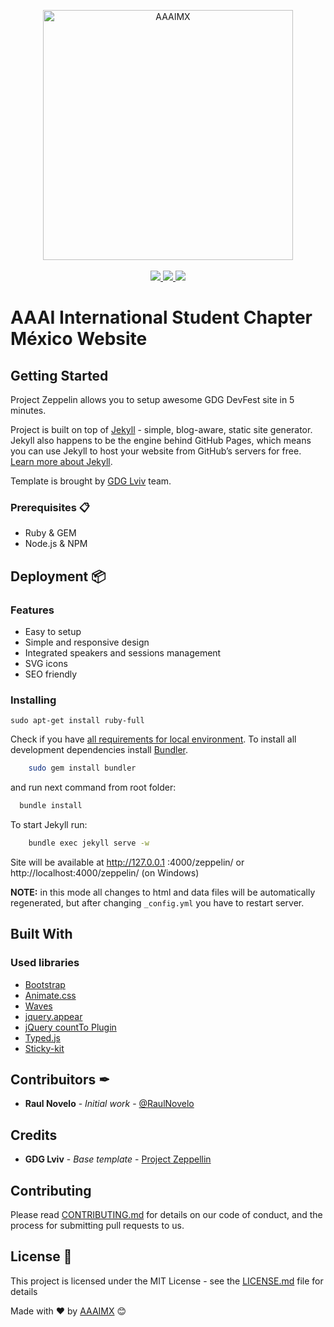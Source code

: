 <p align="center">
    <img src="https://www.aaaimx.org/img/other/aaaimx-ist.png" width="400" alt="AAAIMX"><br><br>
    <a href="https://www.aaaimx.org/" target="_blank">
        <img src="https://img.shields.io/badge/website-AAAI%20Student%20Chapter%20M%C3%A9xico-yellow">
    </a>
    <a href="https://web.facebook.com/aaaimx/" target="_blank">
        <img src="https://img.shields.io/badge/follow%20us-%40aaaimx-blue">
    </a>
    <a href="https://www.aaaimx.org/research" target="_blank">
        <img src="https://img.shields.io/badge/donate-support%20us-green">
    </a>
</p>
<!-- __ -->


# AAAI International Student Chapter México Website

## Getting Started

Project Zeppelin allows you to setup awesome GDG DevFest site in 5 minutes.

Project is built on top of [Jekyll](http://jekyllrb.com/) - simple, blog-aware, static site generator. Jekyll also happens to be the engine behind GitHub Pages, which means you can use Jekyll to host your website from GitHub’s servers for free. [Learn more about Jekyll](http://jekyllrb.com/).

Template is brought by [GDG Lviv](http://lviv.gdg.org.ua/) team.

### Prerequisites 📋

- Ruby & GEM
- Node.js & NPM

## Deployment 📦

### Features
* Easy to setup
* Simple and responsive design
* Integrated speakers and sessions management
* SVG icons
* SEO friendly

### Installing

    sudo apt-get install ruby-full

Check if you have [all requirements for local environment](http://jekyllrb.com/docs/installation/).
To install all development dependencies install [Bundler](http://bundler.io/).
```bash
    sudo gem install bundler
```
and run next command from root folder:

```bash
  bundle install
```  

To start Jekyll run:
```bash
    bundle exec jekyll serve -w
```
Site will be available at http://127.0.0.1  :4000/zeppelin/ or http://localhost:4000/zeppelin/ (on Windows)

**NOTE:** in this mode all changes to html and data files will be automatically regenerated, but after changing ```_config.yml``` you have to restart server.

## Built With

### Used libraries
* [Bootstrap](https://github.com/twbs/bootstrap)
* [Animate.css](https://github.com/daneden/animate.css)
* [Waves](https://github.com/publicis-indonesia/Waves)
* [jquery.appear](https://github.com/bas2k/jquery.appear)
* [jQuery countTo Plugin](https://github.com/mhuggins/jquery-countTo)
* [Typed.js](https://github.com/mattboldt/typed.js)
* [Sticky-kit](https://github.com/leafo/sticky-kit)

## Contribuitors ✒
- **Raul Novelo** - _Initial work_ - [@RaulNovelo](https://github.com/RaulNovelo)

## Credits
- **GDG Lviv** - _Base template_ - [Project Zeppellin](https://github.com/gdg-x/zeppelin)

## Contributing

Please read [CONTRIBUTING.md](https://www.aaaimx.org/cod) for details on our code of conduct, and the process for submitting pull requests to us.

## License 📄

This project is licensed under the MIT License - see the [LICENSE.md](LICENSE.md) file for details

Made with ❤️ by [AAAIMX](https://github.com/aaaimx) 😊
